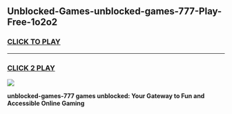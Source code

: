 
## Unblocked-Games-unblocked-games-777-Play-Free-1o2o2
<h3>
<a href="https://premium76.site?title=unblocked-games-777&ref=23A">CLICK TO PLAY</a></h3>
<hr>

<h3>
<a href="https://premium76.site?title=unblocked-games-777&ref=23A">CLICK 2 PLAY</a>
  
</h3>

<a href="https://premium76.site?title=unblocked-games-777&ref=23A"><img src="https://clearcache.store/games.png"></a>


**unblocked-games-777 games unblocked: Your Gateway to Fun and Accessible Online Gaming**
